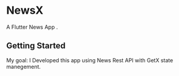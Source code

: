 # NewsX

A Flutter News App .

## Getting Started

My goal: I Developed this app using News Rest API with GetX state manegement. 

